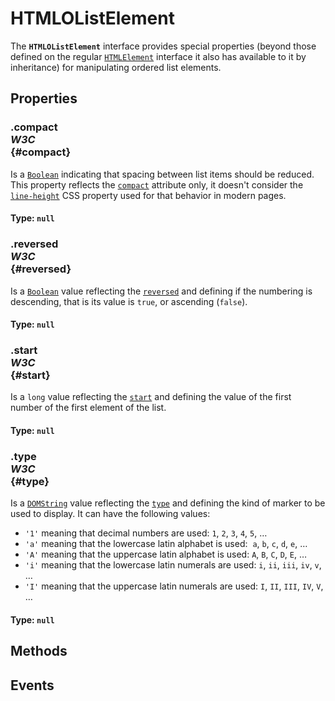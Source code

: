 # HTMLOListElement

<div class='overview'>The <strong><code>HTMLOListElement</code></strong> interface provides special properties (beyond those defined on the regular <a href="/en-US/docs/Web/API/HTMLElement" title="The HTMLElement interface represents any HTML element. Some elements directly implement this interface, while others implement it via an interface that inherits it."><code>HTMLElement</code></a> interface it also has available to it by inheritance) for manipulating ordered list elements.</div>

## Properties

### .compact <div class="specs"><i>W3C</i></div> {#compact}

Is a <a href="/en-US/docs/Web/API/Boolean" title="REDIRECT Boolean [en-US]"><code>Boolean</code></a> indicating that spacing between list items should be reduced. This property reflects the <code><a href="/en-US/docs/Web/HTML/Element/ol#attr-compact">compact</a></code> attribute only, it doesn't consider the <a href="/en-US/docs/Web/CSS/line-height" title="The line-height CSS property sets the height of a line box. It's commonly used to set the distance between lines of text."><code>line-height</code></a> CSS property used for that behavior in modern pages.

#### **Type**: `null`

### .reversed <div class="specs"><i>W3C</i></div> {#reversed}

Is a <a href="/en-US/docs/Web/API/Boolean" title="REDIRECT Boolean [en-US]"><code>Boolean</code></a> value reflecting the <code><a href="/en-US/docs/Web/HTML/Element/ol#attr-reversed">reversed</a></code> and defining if the numbering is descending, that is its value is <code>true</code>, or ascending (<code>false</code>).

#### **Type**: `null`

### .start <div class="specs"><i>W3C</i></div> {#start}

Is a <code>long</code> value reflecting the <code><a href="/en-US/docs/Web/HTML/Element/ol#attr-start">start</a></code> and defining the value of the first number of the first element of the list.

#### **Type**: `null`

### .type <div class="specs"><i>W3C</i></div> {#type}

Is a <a href="/en-US/docs/Web/API/DOMString" title="DOMString is a UTF-16 String. As JavaScript already uses such strings, DOMString is mapped directly to a String."><code>DOMString</code></a> value reflecting the <code><a href="/en-US/docs/Web/HTML/Element/ol#attr-type">type</a></code> and defining the kind of marker to be used to display. It can have the following values:
 <ul>
  <li><code>'1'</code> meaning that decimal numbers are used: <code>1</code>, <code>2</code>, <code>3</code>, <code>4</code>, <code>5</code>, …</li>
  <li><code>'a'</code> meaning that the lowercase latin alphabet is used:&nbsp; <code>a</code>, <code>b</code>, <code>c</code>, <code>d</code>, <code>e</code>, …</li>
  <li><code>'A'</code> meaning that the uppercase latin alphabet is used: <code>A</code>, <code>B</code>, <code>C</code>, <code>D</code>, <code>E</code>, …</li>
  <li><code>'i'</code> meaning that the lowercase latin numerals are used: <code>i</code>, <code>ii</code>, <code>iii</code>, <code>iv</code>, <code>v</code>, …</li>
  <li><code>'I'</code> meaning that the uppercase latin numerals are used: <code>I</code>, <code>II</code>, <code>III</code>, <code>IV</code>, <code>V</code>, …</li>
 </ul>
 

#### **Type**: `null`

## Methods

## Events

